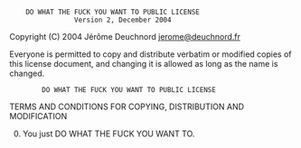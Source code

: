         DO WHAT THE FUCK YOU WANT TO PUBLIC LICENSE 
                    Version 2, December 2004 

 Copyright (C) 2004 Jérôme Deuchnord <jerome@deuchnord.fr> 

 Everyone is permitted to copy and distribute verbatim or modified 
 copies of this license document, and changing it is allowed as long 
 as the name is changed. 

            DO WHAT THE FUCK YOU WANT TO PUBLIC LICENSE 
   TERMS AND CONDITIONS FOR COPYING, DISTRIBUTION AND MODIFICATION 

  0. You just DO WHAT THE FUCK YOU WANT TO.
